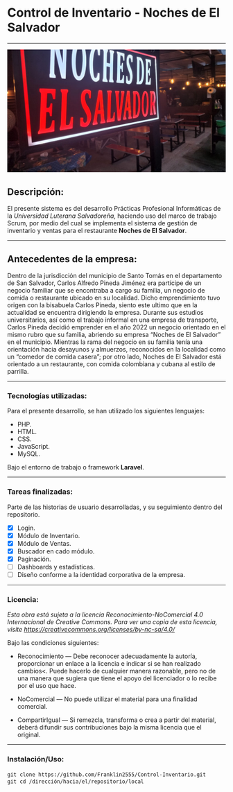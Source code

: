 # Control de Inventario - Noches de El Salvador
***

![NochesDeElSalvador](https://raw.githubusercontent.com/Jasa-Hollow/My_Monokai_Theme/main/noches.jpeg)
## Descripción:

El presente sistema es del desarrollo Prácticas Profesional Informáticas de la *Universidad Luterana Salvadoreña*, haciendo uso del marco de trabajo Scrum, por medio del cual se implementa el sistema de gestión de inventario y ventas para el restaurante **Noches de El Salvador**.
***

## Antecedentes de la empresa:

Dentro de la jurisdicción del municipio de Santo Tomás en el departamento de San Salvador, Carlos Alfredo Pineda Jiménez era partícipe de un negocio familiar que se encontraba a cargo su familia, un negocio de comida o restaurante ubicado en su localidad. Dicho emprendimiento tuvo origen con la bisabuela Carlos Pineda, siento este ultimo que en la actualidad se encuentra dirigiendo la empresa.
Durante sus estudios universitarios, así como el trabajo informal en una empresa de transporte, Carlos Pineda decidió emprender en el año 2022 un negocio orientado en el mismo rubro que su familia, abriendo su empresa “Noches de El Salvador” en el municipio.
Mientras la rama del negocio en su familia tenía una orientación hacia desayunos y almuerzos, reconocidos en la localidad como un “comedor de comida casera”; por otro lado, Noches de El Salvador está orientado a un restaurante, con comida colombiana y cubana al estilo de parrilla.
***

### Tecnologías utilizadas:
Para el presente desarrollo, se han utilizado los siguientes lenguajes:

- PHP.
- HTML.
- CSS.
- JavaScript.
- MySQL.

Bajo el entorno de trabajo o framework **Laravel**.
***

### Tareas finalizadas:
Parte de las historias de usuario desarrolladas, y su seguimiento dentro del repositorio.

- [x] Login.
- [x] Módulo de Inventario.
- [x] Módulo de Ventas.
- [x] Buscador en cado módulo.
- [x] Paginación.
- [ ] Dashboards y estadísticas.
- [ ] Diseño conforme a la identidad corporativa de la empresa.
***

### Licencia:
*Esta obra está sujeta a la licencia Reconocimiento-NoComercial 4.0 Internacional de Creative Commons. Para ver una copia de esta licencia, visite https://creativecommons.org/licenses/by-nc-sa/4.0/*

Bajo las condiciones siguientes:
- Reconocimiento — Debe reconocer adecuadamente la autoría, proporcionar un enlace a la licencia e indicar si se han realizado cambios<. Puede hacerlo de cualquier manera razonable, pero no de una manera que sugiera que tiene el apoyo del licenciador o lo recibe por el uso que hace.

- NoComercial — No puede utilizar el material para una finalidad comercial.

- CompartirIgual — Si remezcla, transforma o crea a partir del material, deberá difundir sus contribuciones bajo la misma licencia que el original.
***

### Instalación/Uso:

```
git clone https://github.com/Franklin2555/Control-Inventario.git
git cd /dirección/hacia/el/repositorio/local
```
